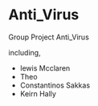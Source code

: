 # Anti_Virus
Group Project Anti_Virus

including,
<br>
<ul>
<li>lewis Mcclaren
<br>
<li>Theo 
<br>
<li>Constantinos Sakkas  
  <br>
  <li>Keirn Hally
</li>
</ul>
